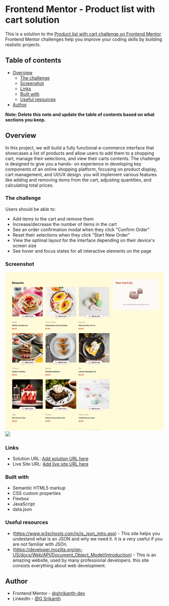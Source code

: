 # Frontend Mentor - Product list with cart solution

This is a solution to the [Product list with cart challenge on Frontend Mentor](https://www.frontendmentor.io/challenges/product-list-with-cart-5MmqLVAp_d). Frontend Mentor challenges help you improve your coding skills by building realistic projects. 

## Table of contents

- [Overview](#overview)
  - [The challenge](#the-challenge)
  - [Screenshot](#screenshot)
  - [Links](#links)
  - [Built with](#built-with)
  - [Useful resources](#useful-resources)
- [Author](#author)

**Note: Delete this note and update the table of contents based on what sections you keep.**

## Overview

In this project, we will build a fully functional e-commerce interface that showcases a list of products and allow users to add them to a shopping cart, manage their selections, and view their carts contents. The challenge is designed to give you a hands- on experience in developing key components of an online shopping platform, focusing on product display, cart management, and UI/UX design. you will implement various features like adding and removing items from the cart, adjusting quantities, and calculating total prices.

### The challenge

Users should be able to:

- Add items to the cart and remove them
- Increase/decrease the number of items in the cart
- See an order confirmation modal when they click "Confirm Order"
- Reset their selections when they click "Start New Order"
- View the optimal layout for the interface depending on their device's screen size
- See hover and focus states for all interactive elements on the page

### Screenshot

![](./screenshots/product-list-with-cart-desktop-img.png)
![](./screenshots/product-list-with-cart-mobile-img.png)

### Links

- Solution URL: [Add solution URL here](https://your-solution-url.com)
- Live Site URL: [Add live site URL here](https://your-live-site-url.com)

### Built with

- Semantic HTML5 markup
- CSS custom properties
- Flexbox
- JavaScript
- data.json

### Useful resources

- (https://www.w3schools.com/js/js_json_intro.asp) - This site helps you undestand what is an JSON and why we need it. it is a very useful if you are not familiar with JSOn.
- (https://developer.mozilla.org/en-US/docs/Web/API/Document_Object_Model/Introduction) - This is an amazing website, used by many professional developers. this site consists everything about web development. 

## Author

- Frontend Mentor - [@shrikanth-dev](https://www.frontendmentor.io/profile/yourusername)
- LinkedIn - [@G Srikanth](https://www.linkedin.com/in/g-srikanth-gs)

